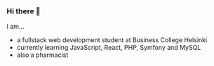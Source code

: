 ### Hi there 👋

I am...
- a fullstack web development student at Business College Helsinki
- currently learning JavaScript, React, PHP, Symfony and MySQL
- also a pharmacist
